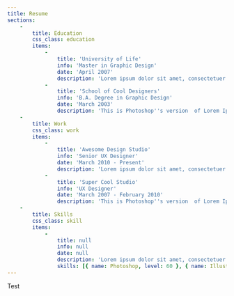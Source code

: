 ```yaml
---
title: Resume
sections:
    -
        title: Education
        css_class: education
        items:
            -
                title: 'University of Life'
                info: 'Master in Graphic Design'
                date: 'April 2007'
                description: 'Lorem ipsum dolor sit amet, consectetuer adipiscing elit. Aenean commodo ligula eget dolor. Aenean massa. Cum sociis natoque penatibus et magnis dis parturient montes, nascetur ridiculus mus. Donec quam felis, ultricies nec, pellentesque eu, pretium quis, sem. Nulla consequat massa quis enim. Donec pede justo, fringilla vel, aliquet nec, vulputate eget, arcu. Nullam dictum felis eu pede mollis pretium.'
            -
                title: 'School of Cool Designers'
                info: 'B.A. Degree in Graphic Design'
                date: 'March 2003'
                description: 'This is Photoshop''s version  of Lorem Ipsum. Proin gravida nibh vel velit auctor aliquet. Aenean sollicitudin, lorem quis bibendum auctor, nisi elit consequat ipsum, nec sagittis sem nibh id elit. Duis sed odio sit amet nibh vulputate cursus a sit amet mauris. Morbi accumsan ipsum velit. Nam nec tellus a odio tincidunt auctor a ornare odio. Sed non  mauris vitae erat'
    -
        title: Work
        css_class: work
        items:
            -
                title: 'Awesome Design Studio'
                info: 'Senior UX Designer'
                date: 'March 2010 - Present'
                description: 'Lorem ipsum dolor sit amet, consectetuer adipiscing elit. Aenean commodo ligula eget dolor. Aenean massa. Cum sociis natoque penatibus et magnis dis parturient montes, nascetur ridiculus mus. Donec quam felis, ultricies nec, pellentesque eu, pretium quis, sem. Nulla consequat massa quis enim. Donec pede justo, fringilla vel, aliquet nec, vulputate eget, arcu. Nullam dictum felis eu pede mollis pretium.'
            -
                title: 'Super Cool Studio'
                info: 'UX Designer'
                date: 'March 2007 - February 2010'
                description: 'This is Photoshop''s version  of Lorem Ipsum. Proin gravida nibh vel velit auctor aliquet. Aenean sollicitudin, lorem quis bibendum auctor, nisi elit consequat ipsum, nec sagittis sem nibh id elit. Duis sed odio sit amet nibh vulputate cursus a sit amet mauris. Morbi accumsan ipsum velit. Nam nec tellus a odio tincidunt auctor a ornare odio. Sed non  mauris vitae erat'
    -
        title: Skills
        css_class: skill
        items:
            -
                title: null
                info: null
                date: null
                description: 'Lorem ipsum dolor sit amet, consectetuer adipiscing elit. Aenean commodo ligula eget dolor. Aenean massa. Cum sociis natoque penatibus et magnis dis parturient montes, nascetur ridiculus mus. Donec quam felis, ultricies nec, pellentesque eu, pretium quis, sem. Nulla consequat massa quis enim. Donec pede justo, fringilla vel, aliquet nec, vulputate eget, arcu. Nullam dictum felis eu pede mollis pretium.'
                skills: [{ name: Photoshop, level: 60 }, { name: Illustrator, level: 55 }, { name: Wordpress, level: 50 }, { name: CSS, level: 90 }, { name: Html5, level: 80 }, { name: Jquery, level: 50 }]
---
```


Test
